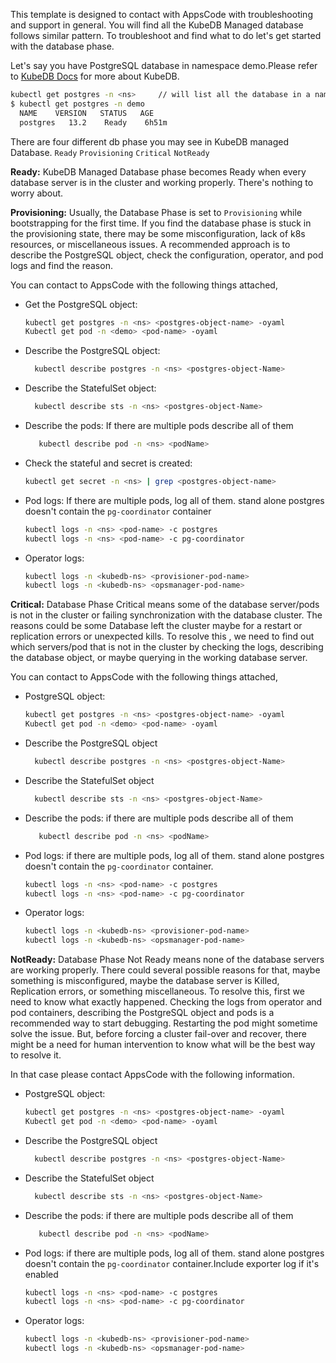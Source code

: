 This template is designed to contact with AppsCode with troubleshooting and support in general. You will find all the KubeDB Managed database follows similar pattern. To troubleshoot and find what to do let's get started with the database phase.

Let's say you have PostgreSQL database in namespace demo.Please refer to [KubeDB Docs](https://kubedb.com/docs/latest/guides/postgres/) for more about KubeDB.
```bash
kubectl get postgres -n <ns>     // will list all the database in a namesapce  
$ kubectl get postgres -n demo
  NAME    VERSION   STATUS   AGE
  postgres   13.2    Ready    6h51m
```
There are four different db phase you may see in KubeDB managed Database.
``Ready`` ``Provisioning`` ``Critical`` ``NotReady``

**Ready:** KubeDB Managed Database phase becomes Ready when every database server is in the cluster and working properly. There's nothing to worry about.

**Provisioning:** Usually, the Database Phase is set to `Provisioning` while bootstrapping for the first time. If you find the database phase is stuck in the provisioning state,
there may be some misconfiguration, lack of k8s resources, or miscellaneous issues.
A recommended approach is to describe the PostgreSQL object, check the configuration, operator, and pod logs and find the reason.

You can contact to AppsCode with the following things attached,
- Get the PostgreSQL object:
    ```bash
    kubectl get postgres -n <ns> <postgres-object-name> -oyaml
    Kubectl get pod -n <demo> <pod-name> -oyaml 
    ```
- Describe the PostgreSQL object:
    ```bash
      kubectl describe postgres -n <ns> <postgres-object-Name> 
    ```
- Describe the StatefulSet object:
    ```bash
      kubectl describe sts -n <ns> <postgres-object-Name>
    ```
- Describe the pods: If there are multiple pods describe all of them
    ```bash
       kubectl describe pod -n <ns> <podName> 
    ```
- Check the stateful and secret is created:
    ```bash
    kubectl get secret -n <ns> | grep <postgres-object-name>
    ```
- Pod logs: If there are multiple pods, log all of them. stand alone postgres doesn't contain the `pg-coordinator` container
    ```bash
    kubectl logs -n <ns> <pod-name> -c postgres
    kubectl logs -n <ns> <pod-name> -c pg-coordinator  
    ```
- Operator logs:
    ```bash
    kubectl logs -n <kubedb-ns> <provisioner-pod-name>
    kubectl logs -n <kubedb-ns> <opsmanager-pod-name>
    ```

**Critical:** Database Phase Critical means some of the database server/pods is not in the cluster or failing synchronization with the database cluster.
The reasons could be some Database left the cluster maybe for a restart or replication errors or unexpected kills.
To resolve this , we need to  find out which servers/pod that is not in the cluster by checking the logs, describing the database object, or maybe querying in the working database server.

You can contact to AppsCode with the following things attached,

- PostgreSQL object:
    ```bash
    kubectl get postgres -n <ns> <postgres-object-name> -oyaml
    Kubectl get pod -n <demo> <pod-name> -oyaml 
    ```
- Describe the PostgreSQL object
    ```bash
      kubectl describe postgres -n <ns> <postgres-object-Name> 
    ```
- Describe the StatefulSet object
    ```bash
      kubectl describe sts -n <ns> <postgres-object-Name>
    ```
- Describe the pods: if there are multiple pods describe all of them
    ```bash
       kubectl describe pod -n <ns> <podName> 
    ```
- Pod logs:  if there are multiple pods, log all of them. stand alone postgres doesn't contain the `pg-coordinator` container.
    ```bash
    kubectl logs -n <ns> <pod-name> -c postgres
    kubectl logs -n <ns> <pod-name> -c pg-coordinator  
    ```
- Operator logs:
    ```bash
    kubectl logs -n <kubedb-ns> <provisioner-pod-name>
    kubectl logs -n <kubedb-ns> <opsmanager-pod-name>
    ```

**NotReady:** Database Phase Not Ready means none of the database servers are working properly. There could several possible reasons for that, maybe something is misconfigured,
maybe the database server is Killed, Replication errors, or something miscellaneous.
To resolve this, first we need to know what exactly happened. Checking the logs from operator and pod containers, describing the PostgreSQL object and pods is a recommended way to start debugging. Restarting the pod might sometime solve the issue. But, before forcing a cluster fail-over and recover,
there might be a need for human intervention to know what will be the best way to resolve it.

In that case please contact AppsCode with the following information.

- PostgreSQL object:
    ```bash
    kubectl get postgres -n <ns> <postgres-object-name> -oyaml
    Kubectl get pod -n <demo> <pod-name> -oyaml 
    ```
- Describe the PostgreSQL object
    ```bash
      kubectl describe postgres -n <ns> <postgres-object-Name> 
    ```
- Describe the StatefulSet object
    ```bash
      kubectl describe sts -n <ns> <postgres-object-Name>
    ```
- Describe the pods: if there are multiple pods describe all of them
    ```bash
       kubectl describe pod -n <ns> <podName> 
    ```
- Pod logs:  if there are multiple pods, log all of them. stand alone postgres doesn't contain the `pg-coordinator` container.Include exporter log if it's enabled
    ```bash
    kubectl logs -n <ns> <pod-name> -c postgres
    kubectl logs -n <ns> <pod-name> -c pg-coordinator
    ```
- Operator logs:
    ```bash
    kubectl logs -n <kubedb-ns> <provisioner-pod-name>
    kubectl logs -n <kubedb-ns> <opsmanager-pod-name>
    ```